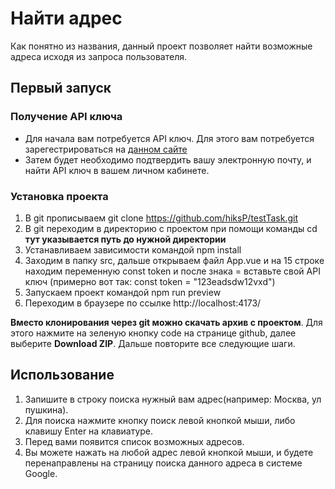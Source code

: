 # Найти адрес

Как понятно из названия, данный проект позволяет найти возможные адреса исходя из запроса пользователя.

## Первый запуск

### Получение API ключа
- Для начала вам потребуется API ключ. Для этого вам потребуется зарегестрироваться на [данном сайте](https://dadata.ru/)
- Затем будет необходимо подтвердить вашу электронную почту, и найти API ключ в вашем личном кабинете.

### Установка проекта
1. В git прописываем git clone https://github.com/hiksP/testTask.git
2. В git переходим в директорию с проектом при помощи команды cd **тут указывается путь до нужной директории**
3. Устанавливаем зависимости командой npm install
4. Заходим в папку src, дальше открываем файл App.vue и на 15 строке находим переменную const token и после знака = вставьте свой API ключ (примерно вот так: const token = "123eadsdw12vxd")
5. Запускаем проект командой npm run preview
6. Переходим в браузере по ссылке http://localhost:4173/

**Вместо клонирования через git можно скачать архив с проектом**. Для этого нажмите на зеленую кнопку code на странице github, далее выберите **Download ZIP**. Дальше повторите все следующие шаги.


## Использование 

1. Запишите в строку поиска нужный вам адрес(например: Москва, ул пушкина).
2. Для поиска нажмите кнопку поиск левой кнопкой мыши, либо клавишу Enter на клавиатуре.
3. Перед вами появится список возможных адресов.
4. Вы можете нажать на любой адрес левой кнопкой мыши, и будете перенаправлены на страницу поиска данного адреса в системе Google.